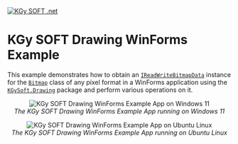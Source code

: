 ﻿﻿[![KGy SOFT .net](https://user-images.githubusercontent.com/27336165/124292367-c93f3d00-db55-11eb-8003-6d943ee7d7fa.png)](https://kgysoft.net)

# KGy SOFT Drawing WinForms Example

This example demonstrates how to obtain an [`IReadWriteBitmapData`](https://docs.kgysoft.net/drawing/html/T_KGySoft_Drawing_Imaging_IReadWriteBitmapData.htm) instance for the [`Bitmap`](https://learn.microsoft.com/en-us/dotnet/api/system.drawing.bitmap) class of any pixel format in a WinForms application using the [`KGySoft.Drawing`](https://www.nuget.org/packages/KGySoft.Drawing) package and perform various operations on it.

<p align="center">
  <img alt="KGy SOFT Drawing WinForms Example App on Windows 11" src="https://github.com/user-attachments/assets/d6576a50-48e5-4f3b-8445-cd78a8f8ab89"/>
  <br/><em>The KGy SOFT Drawing WinForms Example App running on Windows 11</em>
</p>

<p align="center">
  <img alt="KGy SOFT Drawing WinForms Example App on Ubuntu Linux" src="https://github.com/user-attachments/assets/532987af-baeb-4913-ad7f-bc8cfa8abd51"/>
  <br/><em>The KGy SOFT Drawing WinForms Example App running on Ubuntu Linux</em>
</p>
